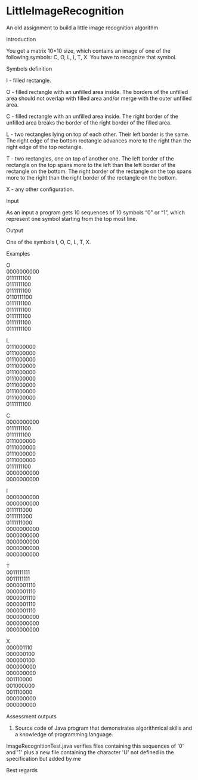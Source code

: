 LittleImageRecognition
======================

An old assignment to build a little image recognition algorithm 

Introduction 

You get a matrix 10×10 size, which contains an image of one of the following symbols: C, O, L, I, T, X. You have 
to recognize that symbol. 

Symbols definition 

I - filled rectangle. 

O - filled rectangle with an unfilled area inside. The borders of the unfilled area should not overlap with filled 
area and/or merge with the outer unfilled area. 

C - filled rectangle with an unfilled area inside. The right border of the unfilled area breaks the border of the 
right border of the filled area. 

L - two rectangles lying on top of each other. Their left border is the same. The right edge of the bottom 
rectangle advances more to the right than the right edge of the top rectangle. 

T - two rectangles, one on top of another one. The left border of the rectangle on the top spans more to the 
left than the left border of the rectangle on the bottom. The right border of the rectangle on the top spans 
more to the right than the right border of the rectangle on the bottom. 

X - any other configuration. 

Input 

As an input a program gets 10 sequences of 10 symbols “0” or “1”, which represent one symbol starting from 
the top most line. 

Output 

One of the symbols I, O, C, L, T, X. 

Examples 

O           
0000000000  
0111111100  
0111111100  
0111111100  
0110111100  
0111111100  
0111111100  
0111111100  
0111111100  
0111111100  
            
L           
0111000000  
0111000000  
0111000000  
0111000000  
0111000000  
0111000000  
0111000000  
0111000000  
0111000000  
0111111100  
            
C           
0000000000  
0111111100  
0111111100  
0111000000  
0111000000  
0111000000  
0111000000  
0111111100  
0000000000  
0000000000  
            
I           
0000000000  
0000000000  
0111111000  
0111111000  
0111111000  
0000000000  
0000000000  
0000000000  
0000000000  
0000000000  
            
T           
0011111111  
0011111111  
0000001110  
0000001110  
0000001110  
0000001110  
0000001110  
0000000000  
0000000000  
0000000000  
            
X           
000001110   
000000100   
000000100   
000000000   
000000000   
001110000   
001000000   
001110000   
000000000   
000000000   

Assessment outputs 

1. Source code of Java program that demonstrates algorithmical skills and a knowledge of programming 
language. 

ImageRecognitionTest.java verifies files containing this sequences of '0' and '1' plus a new file containing the character 'U' not defined in the specification but added by me

Best regards
